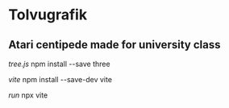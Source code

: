 # Tolvugrafik
Atari centipede made for university class
---

_tree.js_
npm install --save three

_vite_
npm install --save-dev vite

_run_
npx vite